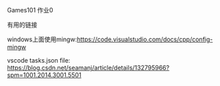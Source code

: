 Games101 作业0

有用的链接

windows上面使用mingw:https://code.visualstudio.com/docs/cpp/config-mingw

vscode tasks.json file: https://blog.csdn.net/seamanj/article/details/132795966?spm=1001.2014.3001.5501